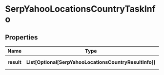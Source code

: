 # SerpYahooLocationsCountryTaskInfo


## Properties

| Name | Type | Description | Notes |
|------------ | ------------- | ------------- | -------------|
**result** | **List[Optional[SerpYahooLocationsCountryResultInfo]]** | array of results |[optional]|